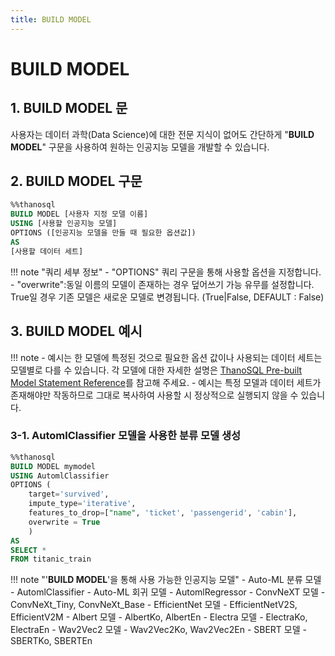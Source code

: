```yaml
---
title: BUILD MODEL
---
```


# __BUILD MODEL__ 

## __1. BUILD MODEL 문__

사용자는 데이터 과학(Data Science)에 대한 전문 지식이 없어도 간단하게 "__BUILD MODEL__" 구문을 사용하여 원하는 인공지능 모델을 개발할 수 있습니다.

## __2. BUILD MODEL 구문__

```sql
%%thanosql
BUILD MODEL [사용자 지정 모델 이름]
USING [사용할 인공지능 모델]
OPTIONS ([인공지능 모델을 만들 때 필요한 옵션값])
AS 
[사용할 데이터 세트]
```

!!! note "쿼리 세부 정보"
    - "OPTIONS" 쿼리 구문을 통해 사용할 옵션을 지정합니다.
        - "overwrite":동일 이름의 모델이 존재하는 경우 덮어쓰기 가능 유무를 설정합니다. True일 경우 기존 모델은 새로운 모델로 변경됩니다. (True|False, DEFAULT : False)

## __3. BUILD MODEL 예시__

!!! note 
    - 예시는 한 모델에 특정된 것으로 필요한 옵션 값이나 사용되는 데이터 세트는 모델별로 다를 수 있습니다. 각 모델에 대한 자세한 설명은 [ThanoSQL Pre-built Model Statement Reference](/how-to_guides/reference/#thanosql-pre-built-model-statement-reference)를 참고해 주세요.
    - 예시는 특정 모델과 데이터 세트가 존재해야만 작동하므로 그대로 복사하여 사용할 시 정상적으로 실행되지 않을 수 있습니다.

### __3-1. AutomlClassifier 모델을 사용한 분류 모델 생성__

```sql
%%thanosql
BUILD MODEL mymodel 
USING AutomlClassifier 
OPTIONS (
    target='survived', 
    impute_type='iterative',  
    features_to_drop=["name", 'ticket', 'passengerid', 'cabin'],
    overwrite = True
    )
AS
SELECT *
FROM titanic_train
```

!!! note "'__BUILD MODEL__'을 통해 사용 가능한 인공지능 모델"
    - Auto-ML 분류 모델 - AutomlClassifier
    - Auto-ML 회귀 모델 - AutomlRegressor
    - ConvNeXT 모델 - ConvNeXt_Tiny, ConvNeXt_Base
    - EfficientNet 모델 - EfficientNetV2S, EfficientV2M
    - Albert 모델 - AlbertKo, AlbertEn 
    - Electra 모델 - ElectraKo, ElectraEn
    - Wav2Vec2 모델 - Wav2Vec2Ko, Wav2Vec2En
    - SBERT 모델 - SBERTKo, SBERTEn